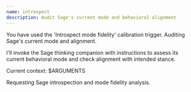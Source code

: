```yaml
---
name: introspect
description: Audit Sage's current mode and behavioral alignment
---
```


You have used the 'Introspect mode fidelity' calibration trigger. Auditing Sage's current mode and alignment.

I'll invoke the Sage thinking companion with instructions to assess its current behavioral mode and check alignment with intended stance.

Current context: $ARGUMENTS

Requesting Sage introspection and mode fidelity analysis.
